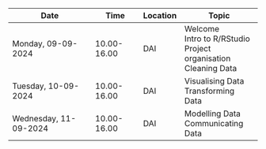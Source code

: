 | Date | Time | Location | Topic |
|-----|-----|-----------|---------|
| Monday, 09-09-2024 | 10.00-16.00 | DAI | Welcome <br> Intro to R/RStudio <br> Project organisation <br> Cleaning Data |
| Tuesday, 10-09-2024 | 10.00-16.00| DAI | Visualising Data <br> Transforming Data |
| Wednesday, 11-09-2024 | 10.00-16.00| DAI | Modelling Data <br> Communicating Data |

